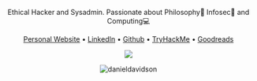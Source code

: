 <p align="center">Ethical Hacker and Sysadmin. Passionate about Philosophy📜 Infosec🔐 and Computing💻</p>
  
<p align="center">
  <a href="https://danieldavidson.github.io" target="_blank">Personal Website</a> •
  <a href="https://www.linkedin.com/in/edoardoottavianelli/" target="_blank">LinkedIn</a> •
  <a href="https://github.com/danieldavidson" target="_blank">Github</a> •
  <a href="https://tryhackme.com/p/Pyr0" target="_blank">TryHackMe</a> •
  <a href="https://www.goodreads.com/daniel_reads" target="_blank">Goodreads</a>
</p>

<p align="center"><img src="https://github-readme-stats.vercel.app/api?username=danieldavidson&show_icons=true&theme=city_lights"><p>

<p align="center"><img src="https://komarev.com/ghpvc/?username=danieldavidson&label=Profile%20views&color=0e75b6&style=flat" alt="danieldavidson" /> </p>
